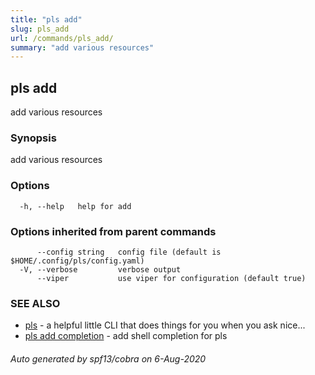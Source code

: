 ```yaml
---
title: "pls add"
slug: pls_add
url: /commands/pls_add/
summary: "add various resources"
---
```

## pls add

add various resources

### Synopsis

add various resources

### Options

```
  -h, --help   help for add
```

### Options inherited from parent commands

```
      --config string   config file (default is $HOME/.config/pls/config.yaml)
  -V, --verbose         verbose output
      --viper           use viper for configuration (default true)
```

### SEE ALSO

* [pls](/commands/pls/)	 - a helpful little CLI that does things for you when you ask nice...
* [pls add completion](/commands/pls_add_completion/)	 - add shell completion for pls

###### Auto generated by spf13/cobra on 6-Aug-2020
